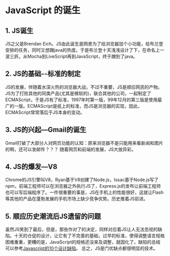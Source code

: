 # JavaScript 的诞生
## 1. JS诞生
JS之父是Brendan Eich。JS由此诞生是网景为了给浏览器加个小功能，给布兰登安排的任务，同时又想蹭java的热度。于是布兰登十天浅浅设计了下，在命名上一波三折。从Mocha到LiveScript再到JavaScript，终于蹭到了java。

## 2.	JS的基础--标准的制定
JS的发展，伴随着水深火热的浏览器大战，不过不重要，JS是顺应网民的产物。JS为了打败其他的同类产品(尤其是微软的)，联合其他的公司，一起制定了ECMAScript，于是JS有了标准，1997年时第一版，99年12月的第三版是使用最广的一版。ECMAScript是纸上的标准，而JS是浏览器的实现，因此，ECMAScript常常落后于JS本身的变动。

## 3.	JS的兴起—Gmail的诞生
Gmail打破了大部分人对网页功能的认知：原来浏览器不是只能用来看新闻和图片的啊，还可以发邮件？？？
随着网页和前端的发展，JS大放异彩。

## 4.	JS的爆发—V8
Chrome的JS引擎叫V8，Ryan基于V8创建了Node.js，Issac基于Node.js写了npm，前端工程师可以在浏览器之外执行JS了，Express.js的发布让前端工程师也可以写后端程序了。一件很重要的事是，JS在手机上的性能很好，这就让Flash等其他的产品在蓬勃发展的手机市场上缺少竞争优势。历史推着JS前进。

## 5.	顺应历史潮流后JS遗留的问题
虽然JS笑到了最后，但是，那些作对了的决定，同样对应着JS让人无法忽视的缺陷。十天的仓促的设计，让它有了不完善的基础，过早的标准，使得调整语言规格困难重重，更糟的是，JavaScript的规格还没来及调整，就固化了，缺陷的总结可以参考[Javascript的10个设计缺陷](http://www.ruanyifeng.com/blog/2011/06/10_design_defects_in_javascript.html)。
总之，JS是门优缺点都很明显的技术。

